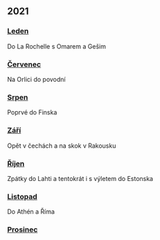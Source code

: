 ## 2021

### [Leden](2021_january.md)

Do La Rochelle s Omarem a Gešim

### [Červenec](2021_july.md)

Na Orlici do povodní

### [Srpen](2021_august.md)

Poprvé do Finska

### [Září](2021_september.md)

Opět v čechách a na skok v Rakousku

### [Říjen](2021_october.md)

Zpátky do Lahti a tentokrát i s výletem do Estonska

### [Listopad](2021_november.md)

Do Athén a Říma

### [Prosinec](2021_december.md)
